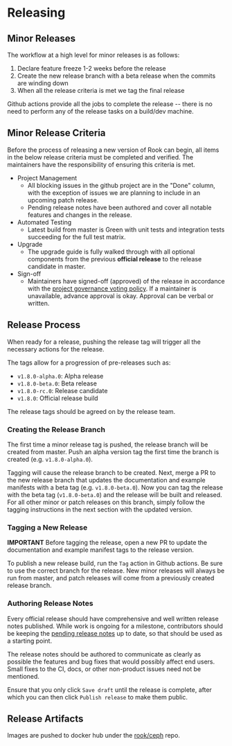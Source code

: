 # Releasing

## Minor Releases

The workflow at a high level for minor releases is as follows:

1. Declare feature freeze 1-2 weeks before the release
2. Create the new release branch with a beta release when the commits are winding down
3. When all the release criteria is met we tag the final release

Github actions provide all the jobs to complete the release -- there is no need to perform any of the release tasks on a build/dev machine.

## Minor Release Criteria

Before the process of releasing a new version of Rook can begin, all items in the below release criteria must be completed and verified.
The maintainers have the responsibility of ensuring this criteria is met.

* Project Management
  * All blocking issues in the github project are in the "Done" column, with the exception of issues we are planning to include in an upcoming patch release.
  * Pending release notes have been authored and cover all notable features and changes in the release.
* Automated Testing
  * Latest build from master is Green with unit tests and integration tests succeeding for the full test matrix.
* Upgrade
  * The upgrade guide is fully walked through with all optional components from the previous **official release** to the release candidate in master.
* Sign-off
  * Maintainers have signed-off (approved) of the release in accordance with the [project governance voting policy](/GOVERNANCE.md#conflict-resolution-and-voting). If a maintainer is unavailable, advance approval is okay.  Approval can be verbal or written.

## Release Process

When ready for a release, pushing the release tag will trigger all the necessary actions for the release.

The tags allow for a progression of pre-releases such as:

* `v1.8.0-alpha.0`: Alpha release
* `v1.8.0-beta.0`: Beta release
* `v1.8.0-rc.0`: Release candidate
* `v1.8.0`: Official release build

The release tags should be agreed on by the release team.

### Creating the Release Branch

The first time a minor release tag is pushed, the release branch will be created from master.
Push an alpha version tag the first time the branch is created (e.g. `v1.8.0-alpha.0`).

Tagging will cause the release branch to be created. Next, merge a PR to the new release branch
that updates the documentation and example manifests with a beta tag (e.g. `v1.8.0-beta.0`).
Now you can tag the release with the beta tag (`v1.8.0-beta.0`) and the release will be built and released.
For all other minor or patch releases on this branch, simply follow the tagging instructions
in the next section with the updated version.

### Tagging a New Release

**IMPORTANT** Before tagging the release, open a new PR to update the documentation and example manifest tags to the release version.

To publish a new release build, run the `Tag` action in Github actions. Be sure to use the correct branch for the
release. New minor releases will always be run from master, and patch releases will come from a
previously created release branch.

### Authoring Release Notes

Every official release should have comprehensive and well written release notes published.
While work is ongoing for a milestone, contributors should be keeping the [pending release notes](/PendingReleaseNotes.md) up to date, so that should be used as a starting point.

The release notes should be authored to communicate as clearly as possible the features and bug
fixes that would possibly affect end users. Small fixes to the CI, docs, or other non-product
issues need not be mentioned.

Ensure that you only click `Save draft` until the release is complete, after which you can then click `Publish release` to make them public.

## Release Artifacts

Images are pushed to docker hub under the [rook/ceph](https://hub.docker.com/r/rook/ceph/tags/) repo.
